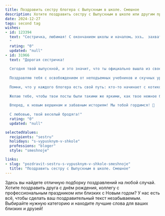 ```yaml
---
title: Поздравить сестру блогера с Выпускным в школе. Смешное
description: Хотите поздравить сестру с Выпускным в школе или другим праздником? Наш ИИ создаст незабываемое поздравление, а вы обязательно выделитесь среди других.  
date: 2024-12-27
tags: second tag
wishes:
- id: 123394
  text: "Сестричка, любимая! С окончанием школы и началом… эээ…  захватывающей карьеры блогера!  Пусть твои подписчики будут многочисленнее, чем было контрольных в 11 классе, а лайки –  чаще, чем ты прогуливала уроки физкультуры!  Держись, звезда Инстаграма!  Теперь ты не только выпускница, но и  официально  \"Королева Селфи\"!  Поздравляю!
  "
  rating: "0"
  updated: "null"
- id: 31966
  text: "Дорогая сестричка!
  
  Сегодня твой выпускной, и это значит, что ты официально вышла из своей «школьной ямы» и готова покорять новый мир — мир блогерства! 🎓✨ Теперь ты уже не просто выпускница, а настоящая звезда со своим первым дипломом!
  
  Поздравляю тебя с освобождением от неподъемных учебников и скучных уроков. Теперь твоя задача — делиться со всем миром своими яркими моментами и креативными идеями! 🎉
  
  Помни, что у каждого блогера есть свой путь: кто-то начинает с котиков, а кто-то — с шокирующих рецептов. Постарайся не запутаться в своих подписчиках и всегда держи свою лампу с приветом от всей моей семьи! 😄
  
  Желаю тебе, чтобы твои посты были такими же яркими, как твое нежное братское сердце, а подписки сыпались, как семечки на пикнике! Не забывай, что смех — это лучшая реклама, так что делись с миром своей искренностью и находчивостью!
  
  Вперед, к новым вершинам и забавным историям! Мы тобой гордимся! 💖
  
  С любовью, твой веселый бродяга!"
  rating: "0"
  updated: "null"

selectedValues:
  recipients: "sestru"
  holidays: "s-vypusknym-v-shkole"
  professions: "bloger"
  style: "smeshnoje"

links:
- slug: "pozdravit-sestru-s-vypusknym-v-shkole-smeshnoje"
  title: "Поздравить сестру с Выпускным в школе. Смешное"
---
```


Здесь вы найдете отличную подборку поздравлений на любой случай.
Хотите поздравить друга с днём рождения, коллегу с профессиональным праздником или близких с Новым годом? У нас есть всё, чтобы сделать ваш поздравительный текст незабываемым. Выбирайте нужную категорию и находите лучшие слова для ваших близких и друзей!
